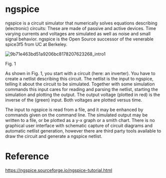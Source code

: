 # ngspice

ngspice is a circuit simulator that numerically solves equations describing (electronic) circuits: These are made of passive and active devices. Time varying currents and voltages are simulated as well as noise and small signal behavior. ngspice is the Open Source successor of the venerable spice3f5 from UC at Berkeley.

![9b71e463bd51a9206bc8178207623268_intro1](https://github.com/riosmpw/OpenRPDK28/assets/100336131/70f7b48a-7f3b-4d5e-bcd7-552957776eb4)


Fig. 1

As shown in Fig. 1, you start with a circuit (here: an inverter). You have to create a netlist describing this circuit. The netlist is the input to ngspice, telling it about the circuit to be simulated. Together with some simulation commands this input cares for reading and parsing the netlist, starting the simulation and plotting the output. The output voltage (plotted in red) is the inverse of the (green) input. Both voltages are plotted versus time.

The input to ngspice is read from a file, and it may be enhanced by commands given on the command line. The simulated output may be written to a file, or be plotted as a y-x graph or a smith chart. There is no graphical user interface with schematic capture of circuit diagrams and automatic netlist generation, however there are third party tools available to draw the circuit and generate a ngspice netlist.


# Reference

https://ngspice.sourceforge.io/ngspice-tutorial.html
